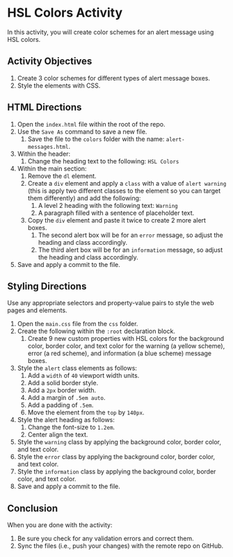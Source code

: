 # HSL Colors Activity
In this activity, you will create color schemes for an alert message using HSL colors.

## Activity Objectives
1. Create 3 color schemes for different types of alert message boxes.
2. Style the elements with CSS.

## HTML Directions
1. Open the `index.html` file within the root of the repo.
2. Use the `Save As` command to save a new file.
   1. Save the file to the `colors` folder with the name: `alert-messages.html`.
3. Within the header:
   1. Change the heading text to the following: `HSL Colors`
4. Within the main section:
   1. Remove the `dl` element.
   2. Create a `div` element and apply a `class` with a value of `alert warning` (this is apply two different classes to the element so you can target them differently) and add the following:
      1. A level 2 heading with the following text: `Warning`
      2. A paragraph filled with a sentence of placeholder text.
   3. Copy the `div` element and paste it twice to create 2 more alert boxes.
      1. The second alert box will be for an `error` message, so adjust the heading and class accordingly.
      2. The third alert box will be for an `information` message, so adjust the heading and class accordingly.
5. Save and apply a commit to the file.

## Styling Directions
Use any appropriate selectors and property-value pairs to style the web pages and elements.

1. Open the `main.css` file from the `css` folder.
2. Create the following within the `:root` declaration block.
   1. Create 9 new custom properties with HSL colors for the background color, border color, and text color for the warning (a yellow scheme), error (a red scheme), and information (a blue scheme) message boxes.
3. Style the `alert` class elements as follows:
   1. Add a `width` of `40` viewport width units.
   2. Add a solid border style.
   3. Add a `2px` border width.
   4. Add a margin of `.5em auto`.
   5. Add a padding of `.5em`.
   6. Move the element from the `top` by `140px`.
4. Style the alert heading as follows:
   1. Change the font-size to `1.2em`.
   2. Center align the text.
5. Style the `warning` class by applying the background color, border color, and text color.
6. Style the `error` class by applying the background color, border color, and text color.
7. Style the `information` class by applying the background color, border color, and text color.
8. Save and apply a commit to the file.

## Conclusion
When you are done with the activity:
1. Be sure you check for any validation errors and correct them.
2. Sync the files (i.e., push your changes) with the remote repo on GitHub.